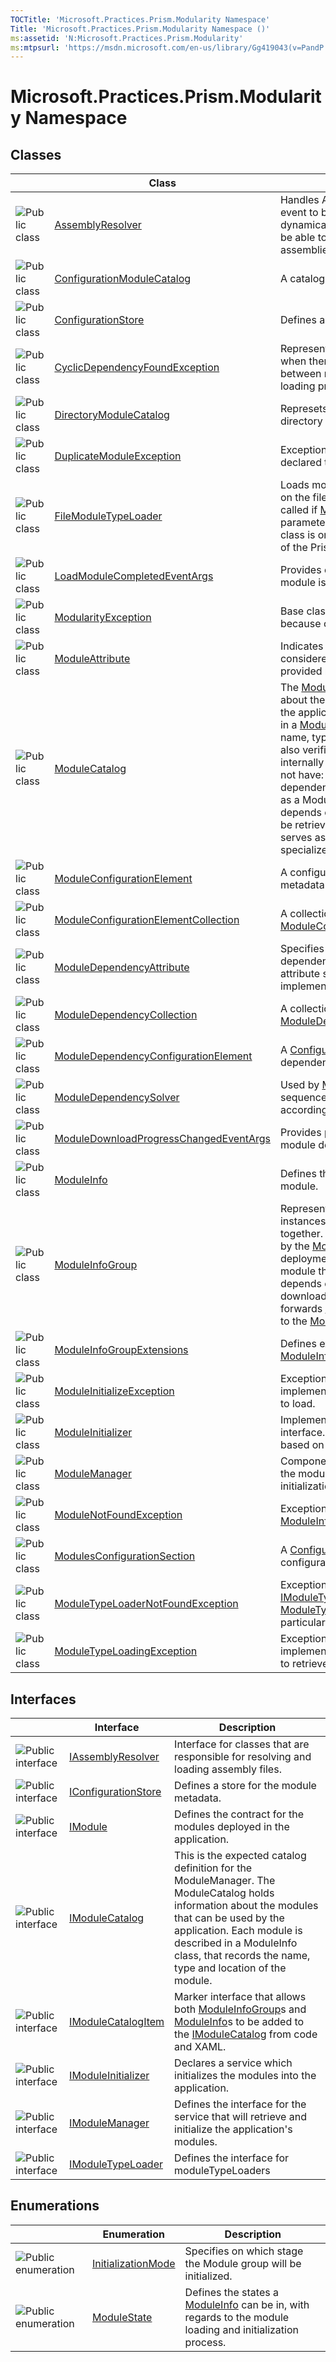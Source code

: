 ```yaml
---
TOCTitle: 'Microsoft.Practices.Prism.Modularity Namespace'
Title: 'Microsoft.Practices.Prism.Modularity Namespace ()'
ms:assetid: 'N:Microsoft.Practices.Prism.Modularity'
ms:mtpsurl: 'https://msdn.microsoft.com/en-us/library/Gg419043(v=PandP.50)'
---
```


# Microsoft.Practices.Prism.Modularity Namespace

## Classes

<span id="classToggle"></span>
<table>
<thead>
<tr class="header">
<th> </th>
<th>Class</th>
<th>Description</th>
</tr>
</thead>
<tbody>
<tr class="odd">
<td><img src="https://msdn.microsoft.com/en-us/Gg419043.pubclass(en-us,PandP.50).gif" title="Public class" /></td>
<td><a href="https://msdn.microsoft.com/en-us/library/microsoft.practices.prism.modularity.assemblyresolver">AssemblyResolver</a></td>
<td><div>
Handles AppDomain's AssemblyResolve event to be able to load assemblies dynamically in the LoadFrom context, but be able to reference the type from assemblies loaded in the Load context.
</div></td>
</tr>
<tr class="even">
<td><img src="https://msdn.microsoft.com/en-us/Gg419043.pubclass(en-us,PandP.50).gif" title="Public class" /></td>
<td><a href="https://msdn.microsoft.com/en-us/library/microsoft.practices.prism.modularity.configurationmodulecatalog">ConfigurationModuleCatalog</a></td>
<td><div>
A catalog built from a configuration file.
</div></td>
</tr>
<tr class="odd">
<td><img src="https://msdn.microsoft.com/en-us/Gg419043.pubclass(en-us,PandP.50).gif" title="Public class" /></td>
<td><a href="https://msdn.microsoft.com/en-us/library/microsoft.practices.prism.modularity.configurationstore(v=pandp.50)">ConfigurationStore</a></td>
<td><div>
Defines a store for the module metadata.
</div></td>
</tr>
<tr class="even">
<td><img src="https://msdn.microsoft.com/en-us/Gg419043.pubclass(en-us,PandP.50).gif" title="Public class" /></td>
<td><a href="https://msdn.microsoft.com/en-us/library/microsoft.practices.prism.modularity.cyclicdependencyfoundexception(v=pandp.50)">CyclicDependencyFoundException</a></td>
<td><div>
Represents the exception that is thrown when there is a circular dependency between modules during the module loading process.
</div></td>
</tr>
<tr class="odd">
<td><img src="https://msdn.microsoft.com/en-us/Gg419043.pubclass(en-us,PandP.50).gif" title="Public class" /></td>
<td><a href="https://msdn.microsoft.com/en-us/library/microsoft.practices.prism.modularity.directorymodulecatalog(v=pandp.50)">DirectoryModuleCatalog</a></td>
<td><div>
Represets a catalog created from a directory on disk.
</div></td>
</tr>
<tr class="even">
<td><img src="https://msdn.microsoft.com/en-us/Gg419043.pubclass(en-us,PandP.50).gif" title="Public class" /></td>
<td><a href="https://msdn.microsoft.com/en-us/library/microsoft.practices.prism.modularity.duplicatemoduleexception(v=pandp.50">DuplicateModuleException</a></td>
<td><div>
Exception thrown when a module is declared twice in the same catalog.
</div></td>
</tr>
<tr class="odd">
<td><img src="https://msdn.microsoft.com/en-us/Gg419043.pubclass(en-us,PandP.50).gif" title="Public class" /></td>
<td><a href="https://msdn.microsoft.com/en-us/library/microsoft.practices.prism.modularity.filemoduletypeloader(v=pandp.50)">FileModuleTypeLoader</a></td>
<td><div>
Loads modules from an arbitrary location on the filesystem. This typeloader is only called if <a href="https://msdn.microsoft.com/t:microsoft.practices.prism.modularity.moduleinfo">ModuleInfo</a> classes have a Ref parameter that starts with &quot;file://&quot;. This class is only used on the Desktop version of the Prism Library.
</div></td>
</tr>
<tr class="even">
<td><img src="https://msdn.microsoft.com/en-us/Gg419043.pubclass(en-us,PandP.50).gif" title="Public class" /></td>
<td><a href="https://msdn.microsoft.com/en-us/library/microsoft.practices.prism.modularity.loadmodulecompletedeventargs">LoadModuleCompletedEventArgs</a></td>
<td><div>
Provides completion information after a module is loaded, or fails to load.
</div></td>
</tr>
<tr class="odd">
<td><img src="https://msdn.microsoft.com/en-us/Gg419043.pubclass(en-us,PandP.50).gif" title="Public class" /></td>
<td><a href="https://msdn.microsoft.com/en-us/library/microsoft.practices.prism.modularity.modularityexception">ModularityException</a></td>
<td><div>
Base class for exceptions that are thrown because of a problem with modules.
</div></td>
</tr>
<tr class="even">
<td><img src="https://msdn.microsoft.com/en-us/Gg419043.pubclass(en-us,PandP.50).gif" title="Public class" /></td>
<td><a href="https://msdn.microsoft.com/en-us/library/microsoft.practices.prism.modularity.moduleattribute">ModuleAttribute</a></td>
<td><div>
Indicates that the class should be considered a named module using the provided module name.
</div></td>
</tr>
<tr class="odd">
<td><img src="https://msdn.microsoft.com/en-us/Gg419043.pubclass(en-us,PandP.50).gif" title="Public class" /></td>
<td><a href="https://msdn.microsoft.com/en-us/library/microsoft.practices.prism.modularity.modulecatalog">ModuleCatalog</a></td>
<td><div>
The <a href="https://msdn.microsoft.com/en-us/library/microsoft.practices.prism.modularity.modulecatalog">ModuleCatalog</a> holds information about the modules that can be used by the application. Each module is described in a <a href="https://msdn.microsoft.com/en-us/library/microsoft.practices.prism.modularity.moduleinfo">ModuleInfo</a> class, that records the name, type and location of the module. It also verifies that the <a href="https://msdn.microsoft.com/en-us/library/microsoft.practices.prism.modularity.modulecatalog">ModuleCatalog</a> is internally valid. That means that it does not have: Circular dependenciesMissing dependencies Invalid dependencies, such as a Module that's loaded at startup that depends on a module that might need to be retrieved. The <a href="https://msdn.microsoft.com/en-us/library/microsoft.practices.prism.modularity.modulecatalog">ModuleCatalog</a> also serves as a baseclass for more specialized Catalogs .
</div></td>
</tr>
<tr class="even">
<td><img src="https://msdn.microsoft.com/en-us/Gg419043.pubclass(en-us,PandP.50).gif" title="Public class" /></td>
<td><a href="https://msdn.microsoft.com/en-us/library/microsoft.practices.prism.modularity.moduleconfigurationelement">ModuleConfigurationElement</a></td>
<td><div>
A configuration element to declare module metadata.
</div></td>
</tr>
<tr class="odd">
<td><img src="https://msdn.microsoft.com/en-us/Gg419043.pubclass(en-us,PandP.50).gif" title="Public class" /></td>
<td><a href="https://msdn.microsoft.com/en-us/library/microsoft.practices.prism.modularity.moduleconfigurationelementcollection">ModuleConfigurationElementCollection</a></td>
<td><div>
A collection of <a href="https://msdn.microsoft.com/en-us/library/microsoft.practices.prism.modularity.moduleconfigurationelement">ModuleConfigurationElement</a>.
</div></td>
</tr>
<tr class="even">
<td><img src="https://msdn.microsoft.com/en-us/Gg419043.pubclass(en-us,PandP.50).gif" title="Public class" /></td>
<td><a href="https://msdn.microsoft.com/en-us/library/microsoft.practices.prism.modularity.moduledependencyattribute">ModuleDependencyAttribute</a></td>
<td><div>
Specifies that the current module has a dependency on another module. This attribute should be used on classes that implement <a href="https://msdn.microsoft.com/en-us/library/microsoft.practices.prism.modularity.imodule">IModule</a>.
</div></td>
</tr>
<tr class="odd">
<td><img src="https://msdn.microsoft.com/en-us/Gg419043.pubclass(en-us,PandP.50).gif" title="Public class" /></td>
<td><a href="https://msdn.microsoft.com/en-us/library/microsoft.practices.prism.modularity.moduledependencycollection">ModuleDependencyCollection</a></td>
<td><div>
A collection of <a href="https://msdn.microsoft.com/en-us/library/microsoft.practices.prism.modularity.moduledependencyconfigurationelement">ModuleDependencyConfigurationElement</a>.
</div></td>
</tr>
<tr class="even">
<td><img src="https://msdn.microsoft.com/en-us/Gg419043.pubclass(en-us,PandP.50).gif" title="Public class" /></td>
<td><a href="https://msdn.microsoft.com/en-us/library/microsoft.practices.prism.modularity.moduledependencyconfigurationelement">ModuleDependencyConfigurationElement</a></td>
<td><div>
A <a href="http://msdn.microsoft.com/en-us/library/kyx77cz3">ConfigurationElement</a> for module dependencies.
</div></td>
</tr>
<tr class="odd">
<td><img src="https://msdn.microsoft.com/en-us/Gg419043.pubclass(en-us,PandP.50).gif" title="Public class" /></td>
<td><a href="https://msdn.microsoft.com/en-us/library/microsoft.practices.prism.modularity.moduledependencysolver">ModuleDependencySolver</a></td>
<td><div>
Used by <a href="https://msdn.microsoft.com/en-us/library/microsoft.practices.prism.modularity.moduleinitializer">ModuleInitializer</a> to get the load sequence for the modules to load according to their dependencies.
</div></td>
</tr>
<tr class="even">
<td><img src="https://msdn.microsoft.com/en-us/Gg419043.pubclass(en-us,PandP.50).gif" title="Public class" /></td>
<td><a href="https://msdn.microsoft.com/en-us/library/microsoft.practices.prism.modularity.moduledownloadprogresschangedeventargs">ModuleDownloadProgressChangedEventArgs</a></td>
<td><div>
Provides progress information as a module downloads.
</div></td>
</tr>
<tr class="odd">
<td><img src="https://msdn.microsoft.com/en-us/Gg419043.pubclass(en-us,PandP.50).gif" title="Public class" /></td>
<td><a href="https://msdn.microsoft.com/en-us/library/microsoft.practices.prism.modularity.moduleinfo">ModuleInfo</a></td>
<td><div>
Defines the metadata that describes a module.
</div></td>
</tr>
<tr class="even">
<td><img src="https://msdn.microsoft.com/en-us/Gg419043.pubclass(en-us,PandP.50).gif" title="Public class" /></td>
<td><a href="https://msdn.microsoft.com/en-us/library/microsoft.practices.prism.modularity.moduleinfogroup">ModuleInfoGroup</a></td>
<td><div>
Represents a group of <a href="https://msdn.microsoft.com/en-us/library/microsoft.practices.prism.modularity.moduleinfo">ModuleInfo</a> instances that are usually deployed together. <a href="https://msdn.microsoft.com/en-us/library/microsoft.practices.prism.modularity.moduleinfogroup">ModuleInfoGroup</a>s are also used by the <a href="https://msdn.microsoft.com/en-us/library/microsoft.practices.prism.modularity.modulecatalog">ModuleCatalog</a> to prevent common deployment problems such as having a module that's required at startup that depends on modules that will only be downloaded on demand. The group also forwards <a href="https://msdn.microsoft.com/en-us/library/microsoft.practices.prism.modularity.moduleinfogroup.ref">Ref</a> and <a href="https://msdn.microsoft.com/en-us/library/microsoft.practices.prism.modularity.moduleinfogroup.initializationmode">InitializationMode</a> values to the <a href="https://msdn.microsoft.com/en-us/library/microsoft.practices.prism.modularity.moduleinfo">ModuleInfo</a>s that it contains.
</div></td>
</tr>
<tr class="odd">
<td><img src="https://msdn.microsoft.com/en-us/Gg419043.pubclass(en-us,PandP.50).gif" title="Public class" /></td>
<td><a href="https://msdn.microsoft.com/en-us/library/microsoft.practices.prism.modularity.moduleinfogroupextensions">ModuleInfoGroupExtensions</a></td>
<td><div>
Defines extension methods for the <a href="https://msdn.microsoft.com/en-us/library/microsoft.practices.prism.modularity.moduleinfogroup">ModuleInfoGroup</a> class.
</div></td>
</tr>
<tr class="even">
<td><img src="https://msdn.microsoft.com/en-us/Gg419043.pubclass(en-us,PandP.50).gif" title="Public class" /></td>
<td><a href="https://msdn.microsoft.com/en-us/library/microsoft.practices.prism.modularity.moduleinitializeexception">ModuleInitializeException</a></td>
<td><div>
Exception thrown by <a href="https://msdn.microsoft.com/en-us/library/microsoft.practices.prism.modularity.imoduleinitializer">IModuleInitializer</a> implementations whenever a module fails to load.
</div></td>
</tr>
<tr class="odd">
<td><img src="https://msdn.microsoft.com/en-us/Gg419043.pubclass(en-us,PandP.50).gif" title="Public class" /></td>
<td><a href="https://msdn.microsoft.com/en-us/library/microsoft.practices.prism.modularity.moduleinitializer">ModuleInitializer</a></td>
<td><div>
Implements the <a href="https://msdn.microsoft.com/en-us/library/microsoft.practices.prism.modularity.imoduleinitializer">IModuleInitializer</a> interface. Handles loading of a module based on a type.
</div></td>
</tr>
<tr class="even">
<td><img src="https://msdn.microsoft.com/en-us/Gg419043.pubclass(en-us,PandP.50).gif" title="Public class" /></td>
<td><a href="https://msdn.microsoft.com/en-us/library/microsoft.practices.prism.modularity.modulemanager">ModuleManager</a></td>
<td><div>
Component responsible for coordinating the modules' type loading and module initialization process.
</div></td>
</tr>
<tr class="odd">
<td><img src="https://msdn.microsoft.com/en-us/Gg419043.pubclass(en-us,PandP.50).gif" title="Public class" /></td>
<td><a href="https://msdn.microsoft.com/en-us/library/microsoft.practices.prism.modularity.modulenotfoundexception">ModuleNotFoundException</a></td>
<td><div>
Exception thrown when a requested <a href="https://msdn.microsoft.com/en-us/library/microsoft.practices.prism.modularity.moduleinfo">ModuleInfo</a> is not found.
</div></td>
</tr>
<tr class="even">
<td><img src="https://msdn.microsoft.com/en-us/Gg419043.pubclass(en-us,PandP.50).gif" title="Public class" /></td>
<td><a href="https://msdn.microsoft.com/en-us/library/microsoft.practices.prism.modularity.modulesconfigurationsection">ModulesConfigurationSection</a></td>
<td><div>
A <a href="http://msdn.microsoft.com/en-us/library/x0kca287">ConfigurationSection</a> for module configuration.
</div></td>
</tr>
<tr class="odd">
<td><img src="https://msdn.microsoft.com/en-us/Gg419043.pubclass(en-us,PandP.50).gif" title="Public class" /></td>
<td><a href="https://msdn.microsoft.com/en-us/library/microsoft.practices.prism.modularity.moduletypeloadernotfoundexception">ModuleTypeLoaderNotFoundException</a></td>
<td><div>
Exception that's thrown when there is no <a href="https://msdn.microsoft.com/en-us/library/microsoft.practices.prism.modularity.imoduletypeloader">IModuleTypeLoader</a> registered in <a href="https://msdn.microsoft.com/en-us/library/microsoft.practices.prism.modularity.modulemanager.moduletypeloaders">ModuleTypeLoaders</a> that can handle this particular type of module.
</div></td>
</tr>
<tr class="even">
<td><img src="https://msdn.microsoft.com/en-us/Gg419043.pubclass(en-us,PandP.50).gif" title="Public class" /></td>
<td><a href="https://msdn.microsoft.com/en-us/library/microsoft.practices.prism.modularity.moduletypeloadingexception">ModuleTypeLoadingException</a></td>
<td><div>
Exception thrown by <a href="https://msdn.microsoft.com/en-us/library/microsoft.practices.prism.modularity.imodulemanager">IModuleManager</a> implementations whenever a module fails to retrieve.
</div></td>
</tr>
</tbody>
</table>

## Interfaces

<span id="interfaceToggle"></span>
<table>

<thead>
<tr class="header">
<th> </th>
<th>Interface</th>
<th>Description</th>
</tr>
</thead>
<tbody>
<tr class="odd">
<td><img src="https://msdn.microsoft.com/en-us/Gg419043.pubinterface(en-us,PandP.50).gif" title="Public interface" /></td>
<td><a href="https://msdn.microsoft.com/en-us/library/microsoft.practices.prism.modularity.iassemblyresolver">IAssemblyResolver</a></td>
<td><div>
Interface for classes that are responsible for resolving and loading assembly files.
</div></td>
</tr>
<tr class="even">
<td><img src="https://msdn.microsoft.com/en-us/Gg419043.pubinterface(en-us,PandP.50).gif" title="Public interface" /></td>
<td><a href="https://msdn.microsoft.com/en-us/library/microsoft.practices.prism.modularity.iconfigurationstore">IConfigurationStore</a></td>
<td><div>
Defines a store for the module metadata.
</div></td>
</tr>
<tr class="odd">
<td><img src="https://msdn.microsoft.com/en-us/Gg419043.pubinterface(en-us,PandP.50).gif" title="Public interface" /></td>
<td><a href="https://msdn.microsoft.com/en-us/library/microsoft.practices.prism.modularity.imodule">IModule</a></td>
<td><div>
Defines the contract for the modules deployed in the application.
</div></td>
</tr>
<tr class="even">
<td><img src="https://msdn.microsoft.com/en-us/Gg419043.pubinterface(en-us,PandP.50).gif" title="Public interface" /></td>
<td><a href="https://msdn.microsoft.com/en-us/library/microsoft.practices.prism.modularity.imodulecatalog">IModuleCatalog</a></td>
<td><div>
This is the expected catalog definition for the ModuleManager. The ModuleCatalog holds information about the modules that can be used by the application. Each module is described in a ModuleInfo class, that records the name, type and location of the module.
</div></td>
</tr>
<tr class="odd">
<td><img src="https://msdn.microsoft.com/en-us/Gg419043.pubinterface(en-us,PandP.50).gif" title="Public interface" /></td>
<td><a href="https://msdn.microsoft.com/en-us/library/microsoft.practices.prism.modularity.imodulecatalogitem">IModuleCatalogItem</a></td>
<td><div>
Marker interface that allows both <a href="https://msdn.microsoft.com/en-us/library/microsoft.practices.prism.modularity.moduleinfogroup">ModuleInfoGroup</a>s and <a href="https://msdn.microsoft.com/en-us/library/microsoft.practices.prism.modularity.moduleinfo">ModuleInfo</a>s to be added to the <a href="https://msdn.microsoft.com/en-us/library/microsoft.practices.prism.modularity.imodulecatalog">IModuleCatalog</a> from code and XAML.
</div></td>
</tr>
<tr class="even">
<td><img src="https://msdn.microsoft.com/en-us/Gg419043.pubinterface(en-us,PandP.50).gif" title="Public interface" /></td>
<td><a href="https://msdn.microsoft.com/en-us/library/microsoft.practices.prism.modularity.imoduleinitializer">IModuleInitializer</a></td>
<td><div>
Declares a service which initializes the modules into the application.
</div></td>
</tr>
<tr class="odd">
<td><img src="https://msdn.microsoft.com/en-us/Gg419043.pubinterface(en-us,PandP.50).gif" title="Public interface" /></td>
<td><a href="https://msdn.microsoft.com/en-us/library/microsoft.practices.prism.modularity.imodulemanager">IModuleManager</a></td>
<td><div>
Defines the interface for the service that will retrieve and initialize the application's modules.
</div></td>
</tr>
<tr class="even">
<td><img src="https://msdn.microsoft.com/en-us/Gg419043.pubinterface(en-us,PandP.50).gif" title="Public interface" /></td>
<td><a href="https://msdn.microsoft.com/en-us/library/microsoft.practices.prism.modularity.imoduletypeloader">IModuleTypeLoader</a></td>
<td><div>
Defines the interface for moduleTypeLoaders
</div></td>
</tr>
</tbody>
</table>

## Enumerations

<span id="enumerationToggle"></span>
<table>

<thead>
<tr class="header">
<th> </th>
<th>Enumeration</th>
<th>Description</th>
</tr>
</thead>
<tbody>
<tr class="odd">
<td><img src="https://msdn.microsoft.com/en-us/Gg419043.pubenumeration(en-us,PandP.50).gif" title="Public enumeration" /></td>
<td><a href="https://msdn.microsoft.com/en-us/library/microsoft.practices.prism.modularity.initializationmode">InitializationMode</a></td>
<td><div>
Specifies on which stage the Module group will be initialized.
</div></td>
</tr>
<tr class="even">
<td><img src="https://msdn.microsoft.com/en-us/Gg419043.pubenumeration(en-us,PandP.50).gif" title="Public enumeration" /></td>
<td><a href="https://msdn.microsoft.com/en-us/library/microsoft.practices.prism.modularity.modulestate">ModuleState</a></td>
<td><div>
Defines the states a <a href="https://msdn.microsoft.com/en-us/library/microsoft.practices.prism.modularity.moduleinfo">ModuleInfo</a> can be in, with regards to the module loading and initialization process.
</div></td>
</tr>
</tbody>
</table>
